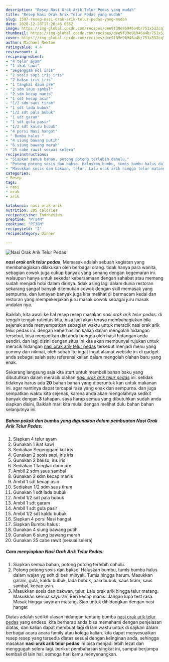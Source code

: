 ```yaml
---
description: "Resep Nasi Orak Arik Telur Pedas yang mudah"
title: "Resep Nasi Orak Arik Telur Pedas yang mudah"
slug: 1597-resep-nasi-orak-arik-telur-pedas-yang-mudah
date: 2020-12-28T17:28:46.055Z
image: https://img-global.cpcdn.com/recipes/dee9f39e96946a4b/751x532cq70/nasi-orak-arik-telur-pedas-foto-resep-utama.jpg
thumbnail: https://img-global.cpcdn.com/recipes/dee9f39e96946a4b/751x532cq70/nasi-orak-arik-telur-pedas-foto-resep-utama.jpg
cover: https://img-global.cpcdn.com/recipes/dee9f39e96946a4b/751x532cq70/nasi-orak-arik-telur-pedas-foto-resep-utama.jpg
author: Michael Newton
ratingvalue: 4.4
reviewcount: 4
recipeingredient:
- "4 telur ayam"
- "1 ikat sawi"
- "Segenggam kol iris"
- "2 sosis sapi iris iris"
- "2 bakso iris iris"
- "1 tangkai daun pre"
- "2 sdm saus sambal"
- "2 sdm kecap manis"
- "1 sdt kecap asin"
- "1/2 sdm saus tiram"
- "1 sdt lada bubuk"
- "1/2 sdt pala bubuk"
- "1 sdt garam"
- "1 sdt gula pasir"
- "1/2 sdt kaldu bubuk"
- "4 porsi Nasi hangat"
- " Bumbu halus "
- "4 siung bawang putih"
- "6 siung bawang merah"
- "25 cabe rawit sesuai selera"
recipeinstructions:
- "Siapkan semua bahan, potong potong terlebih dahulu."
- "Potong potong sosis dan bakso. Haluskan bumbu, tumis bumbu halus dalam wajan yg sdh di beri minyak. Tumis hingga harum. Masukkan garam, gula, kaldu bubuk, lada bubuk, pala bubuk, saus tiram, saus sambal, kecap asin."
- "Masukkan sosis dan bakwan, telur. Lalu orak arik hingga telur matang. Masukkan semua sayuran. Beri kecap manis. Jangan lupa test rasa. Masak hingga sayuran matang. Siap untuk dihidangkan dengan nasi hangat"
categories:
- Resep
tags:
- nasi
- orak
- arik

katakunci: nasi orak arik 
nutrition: 285 calories
recipecuisine: Indonesian
preptime: "PT14M"
cooktime: "PT38M"
recipeyield: "2"
recipecategory: Dinner

---
```



![Nasi Orak Arik Telur Pedas](https://img-global.cpcdn.com/recipes/dee9f39e96946a4b/751x532cq70/nasi-orak-arik-telur-pedas-foto-resep-utama.jpg)

<b><i>nasi orak arik telur pedas</i></b>, Memasak adalah sebuah kegiatan yang membahagiakan dilakukan oleh berbagai orang. tidak hanya para wanita, sebagian cowok juga cukup banyak yang senang dengan kegemaran ini. walaupun hanya untuk sekedar kebersamaan dengan sahabat atau memang sudah menjadi hobi dalam dirinya. tidak asing lagi dalam dunia restoran sekarang sangat banyak ditemukan cowok dengan skill memasak yang sempurna, dan lumayan banyak juga kita melihat di bermacam kedai dan restoran yang mempekerjakan juru masak cowok sebagai juru masak andalan nya.



Baiklah, kita awali ke hal resep resep masakan <i>nasi orak arik telur pedas</i>. di tengah tengah rutinitas kita, bisa jadi akan terasa membahagiakan bila sejenak anda menyempatkan sebagian waktu untuk meracik nasi orak arik telur pedas ini. dengan keberhasilan kalian dalam mengolah hidangan tersebut, bisa menjadikan diri anda bangga oleh hasil hidangan anda sendiri. dan lagi disini dengan situs ini kita akan mempunyai rujukan untuk meracik hidangan <u>nasi orak arik telur pedas</u> tersebut menjadi menu yang yummy dan nikmat, oleh sebab itu ingat ingat alamat website ini di gadget anda sebagai salah satu referensi kalian dalam mengolah olahan baru yang enak.


Sekarang langsung saja kita start untuk membeli bahan baku yang dibutuhkan dalam meracik olahan <u><i>nasi orak arik telur pedas</i></u> ini. setidak tidaknya harus ada <b>20</b> bahan bahan yang diperuntuk kan untuk makanan ini. agar nantinya dapat tercapai rasa yang enak dan sempurna. dan juga sempatkan waktu kita sejenak, karena anda akan mengolahnya sedikit banyak dengan <b>3</b> tahapan. saya harap semua yang dibutuhkan sudah anda siapkan disini, Baiklah mari kita mulai dengan melihat dulu bahan bahan selanjutnya ini.

<!--inarticleads1-->

##### Bahan pokok dan bumbu yang digunakan dalam pembuatan Nasi Orak Arik Telur Pedas:

1. Siapkan 4 telur ayam
1. Gunakan 1 ikat sawi
1. Sediakan Segenggam kol iris
1. Gunakan 2 sosis sapi, iris iris
1. Gunakan 2 bakso, iris iris
1. Sediakan 1 tangkai daun pre
1. Ambil 2 sdm saus sambal
1. Gunakan 2 sdm kecap manis
1. Ambil 1 sdt kecap asin
1. Sediakan 1/2 sdm saus tiram
1. Gunakan 1 sdt lada bubuk
1. Ambil 1/2 sdt pala bubuk
1. Ambil 1 sdt garam
1. Ambil 1 sdt gula pasir
1. Ambil 1/2 sdt kaldu bubuk
1. Siapkan 4 porsi Nasi hangat
1. Siapkan  Bumbu halus :
1. Gunakan 4 siung bawang putih
1. Gunakan 6 siung bawang merah
1. Gunakan 25 cabe rawit (sesuai selera)




<!--inarticleads2-->

##### Cara menyiapkan Nasi Orak Arik Telur Pedas:

1. Siapkan semua bahan, potong potong terlebih dahulu.
1. Potong potong sosis dan bakso. Haluskan bumbu, tumis bumbu halus dalam wajan yg sdh di beri minyak. Tumis hingga harum. Masukkan garam, gula, kaldu bubuk, lada bubuk, pala bubuk, saus tiram, saus sambal, kecap asin.
1. Masukkan sosis dan bakwan, telur. Lalu orak arik hingga telur matang. Masukkan semua sayuran. Beri kecap manis. Jangan lupa test rasa. Masak hingga sayuran matang. Siap untuk dihidangkan dengan nasi hangat




Diatas adalah sedikit ulasan hidangan tentang bumbu <u>nasi orak arik telur pedas</u> yang endess. kita berharap anda bisa memahami dengan penjelasan diatas, dan kalian dapat membuat lagi di lain waktu untuk di sajikan dalam berbagai acara acara family atau kolega kalian. kita dapat menyesuaikan resep resep yang tersedia diatas sesuai dengan keinginan anda, sehingga masakan <b>nasi orak arik telur pedas</b> ini bisa menjadi lebih lezat dan menggugah selera lagi. berikut pembahasan singkat ini, sampai berjumpa kembali di lain hal. semoga hari kamu menyenangkan.
